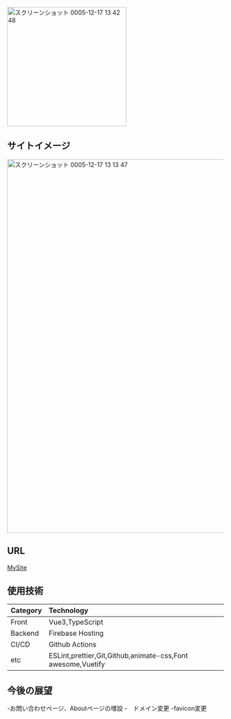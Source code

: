 <img width="277" alt="スクリーンショット 0005-12-17 13 42 48" src="https://github.com/suimin-suyaa/my-site/assets/118048244/2404d431-d979-471a-b94e-2191cf02e536" width="***100%***">


## サイトイメージ

<img width="869" alt="スクリーンショット 0005-12-17 13 13 47" src="https://github.com/suimin-suyaa/my-site/assets/118048244/4d42f485-664e-4d0d-9ccd-33fa72feb6c1">


## URL

[MySite](https://chiaki-my-site.web.app/ "MySite")


## 使用技術

| Category   | Technology |
|:-----------|:-----------|
| Front      | Vue3,TypeScript |
| Backend    | Firebase Hosting | 
| CI/CD      | Github Actions | 
| etc        | ESLint,prettier,Git,Github,animate-css,Font awesome,Vuetify |


## 今後の展望
-お問い合わせページ、Aboutページの増設
-　ドメイン変更
-favicon変更

